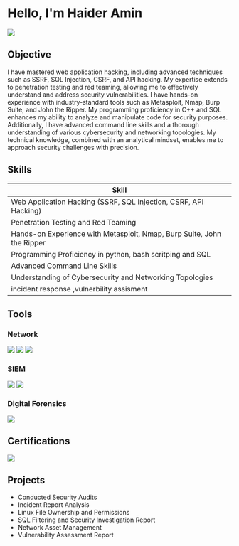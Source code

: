 # Hello, I'm Haider Amin
<a href="https://www.linkedin.com/in/haider-amin-aa7170307?utm_source=share&utm_campaign=share_via&utm_content=profile&utm_medium=android_app"><img src="https://img.shields.io/badge/-LinkedIn-0072b1?&style=for-the-badge&logo=linkedin&logoColor=white" /></a>


## Objective

I have mastered web application hacking, including advanced techniques such as SSRF, SQL Injection, CSRF, and API hacking. My expertise extends to penetration testing and red teaming, allowing me to effectively understand and address security vulnerabilities. I have hands-on experience with industry-standard tools such as Metasploit, Nmap, Burp Suite, and John the Ripper. My programming proficiency in C++ and SQL enhances my ability to analyze and manipulate code for security purposes. Additionally, I have advanced command line skills and a thorough understanding of various cybersecurity and networking topologies. My technical knowledge, combined with an analytical mindset, enables me to approach security challenges with precision.

## Skills

| Skill                                             |
|---------------------------------------------------|
| Web Application Hacking (SSRF, SQL Injection, CSRF, API Hacking) |
| Penetration Testing and Red Teaming               |
| Hands-on Experience with Metasploit, Nmap, Burp Suite, John the Ripper |
| Programming Proficiency in python, bash scritping and SQL            |
| Advanced Command Line Skills                      |
| Understanding of Cybersecurity and Networking Topologies
|incident response ,vulnerbility assisment 

## Tools

### Network
<div>
    <img src="https://img.shields.io/badge/-Wireshark-1679A7?&style=for-the-badge&logo=Wireshark&logoColor=white" />
    <img src="https://img.shields.io/badge/-Nmap-000000?&style=for-the-badge&logo=nmap&logoColor=white" />
    <img src="https://img.shields.io/badge/-Zeek-777BB4?&style=for-the-badge&logo=Zeek&logoColor=white" />
</div>

### SIEM
<div>
    <img src="https://img.shields.io/badge/-Google_Chronicle-4285F4?&style=for-the-badge&logo=Google&logoColor=white" />
    <img src="https://img.shields.io/badge/-Splunk-000000?&style=for-the-badge&logo=Splunk&logoColor=white" />
</div>

### Digital Forensics
<div>
    <img src="https://img.shields.io/badge/-Autopsy-000000?&style=for-the-badge&logo=Autopsy&logoColor=white" />
</div>

## Certifications
<div>
    <img src="https://img.shields.io/badge/-Google_Cybersecurity_Certificate-4285F4?&style=for-the-badge&logo=Google&logoColor=white" />
</div>

## Projects
- Conducted Security Audits
- Incident Report Analysis
- Linux File Ownership and Permissions
- SQL Filtering and Security Investigation Report
- Network Asset Management
-  Vulnerability Assessment Report
